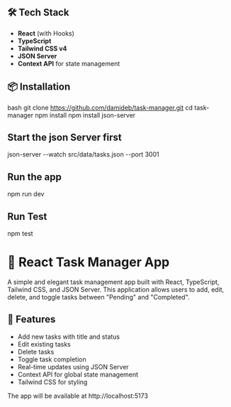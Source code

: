 ## 🛠️ Tech Stack

- **React** (with Hooks)
- **TypeScript**
- **Tailwind CSS v4**
- **JSON Server**
- **Context API** for state management


## 📦 Installation

bash
git clone https://github.com/damideb/task-manager.git
cd task-manager
npm install
npm install json-server


## Start the json Server first
json-server --watch src/data/tasks.json --port 3001

## Run the app
npm run dev

## Run Test
npm test


# 📝 React Task Manager App

A simple and elegant task management app built with React, TypeScript, Tailwind CSS, and JSON Server. This application allows users to add, edit, delete, and toggle tasks between "Pending" and "Completed".

## 🚀 Features

- Add new tasks with title and status
- Edit existing tasks
- Delete tasks
- Toggle task completion
- Real-time updates using JSON Server
- Context API for global state management
- Tailwind CSS for styling



The app will be available at http://localhost:5173






